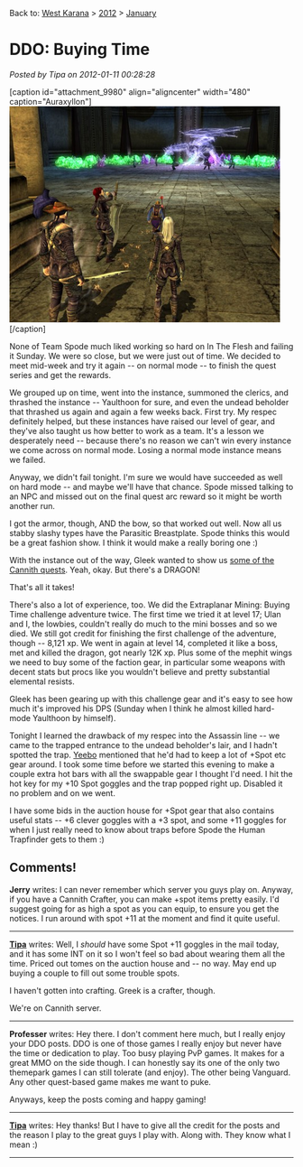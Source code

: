 Back to: [West Karana](/posts/westkarana.md) > [2012](/posts/2012/westkarana.md) > [January](./westkarana.md)
# DDO: Buying Time

*Posted by Tipa on 2012-01-11 00:28:28*

[caption id="attachment\_9980" align="aligncenter" width="480" caption="Auraxyllon"][![](../../../uploads/2012/01/dndclient-2012-01-10-23-25-52-06-480x383.jpg "Auraxyllon")](../../../uploads/2012/01/dndclient-2012-01-10-23-25-52-06.jpg)[/caption]

None of Team Spode much liked working so hard on In The Flesh and failing it Sunday. We were so close, but we were just out of time. We decided to meet mid-week and try it again -- on normal mode -- to finish the quest series and get the rewards.

We grouped up on time, went into the instance, summoned the clerics, and thrashed the instance -- Yaulthoon for sure, and even the undead beholder that thrashed us again and again a few weeks back. First try. My respec definitely helped, but these instances have raised our level of gear, and they've also taught us how better to work as a team. It's a lesson we desperately need -- because there's no reason we can't win every instance we come across on normal mode. Losing a normal mode instance means we failed.

Anyway, we didn't fail tonight. I'm sure we would have succeeded as well on hard mode -- and maybe we'll have that chance. Spode missed talking to an NPC and missed out on the final quest arc reward so it might be worth another run.

I got the armor, though, AND the bow, so that worked out well. Now all us stabby slashy types have the Parasitic Breastplate. Spode thinks this would be a great fashion show. I think it would make a really boring one :)

With the instance out of the way, Gleek wanted to show us [some of the Cannith quests](http://happyduelingddo.blogspot.com/2011/12/extraplaner-mining-buying-time-soloed.html). Yeah, okay. But there's a DRAGON!

That's all it takes!

There's also a lot of experience, too. We did the Extraplanar Mining: Buying Time challenge adventure twice. The first time we tried it at level 17; Ulan and I, the lowbies, couldn't really do much to the mini bosses and so we died. We still got credit for finishing the first challenge of the adventure, though -- 8,121 xp. We went in again at level 14, completed it like a boss, met and killed the dragon, got nearly 12K xp. Plus some of the mephit wings we need to buy some of the faction gear, in particular some weapons with decent stats but procs like you wouldn't believe and pretty substantial elemental resists. 

Gleek has been gearing up with this challenge gear and it's easy to see how much it's improved his DPS (Sunday when I think he almost killed hard-mode Yaulthoon by himself).

Tonight I learned the drawback of my respec into the Assassin line -- we came to the trapped entrance to the undead beholder's lair, and I hadn't spotted the trap. [Yeebo](http://yfernbottom.blogspot.com/) mentioned that he'd had to keep a lot of +Spot etc gear around. I took some time before we started this evening to make a couple extra hot bars with all the swappable gear I thought I'd need. I hit the hot key for my +10 Spot goggles and the trap popped right up. Disabled it no problem and on we went.

I have some bids in the auction house for +Spot gear that also contains useful stats -- +6 clever goggles with a +3 spot, and some +11 goggles for when I just really need to know about traps before Spode the Human Trapfinder gets to them :)

## Comments!

**Jerry** writes: I can never remember which server you guys play on. Anyway, if you have a Cannith Crafter, you can make +spot items pretty easily. I'd suggest going for as high a spot as you can equip, to ensure you get the notices. I run around with spot +11 at the moment and find it quite useful.

---

**[Tipa](https://chasingdings.com)** writes: Well, I *should* have some Spot +11 goggles in the mail today, and it has some INT on it so I won't feel so bad about wearing them all the time. Priced out tomes on the auction house and -- no way. May end up buying a couple to fill out some trouble spots. 

I haven't gotten into crafting. Greek is a crafter, though. 

We're on Cannith server.

---

**Professer** writes: Hey there. I don't comment here much, but I really enjoy your DDO posts. DDO is one of those games I really enjoy but never have the time or dedication to play. Too busy playing PvP games. It makes for a great MMO on the side though. I can honestly say its one of the only two themepark games I can still tolerate (and enjoy). The other being Vanguard. Any other quest-based game makes me want to puke.

Anyways, keep the posts coming and happy gaming!

---

**[Tipa](https://chasingdings.com)** writes: Hey thanks! But I have to give all the credit for the posts and the reason I play to the great guys I play with. Along with. They know what I mean :)

---

